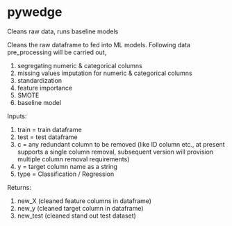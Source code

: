 # pywedge
Cleans raw data, runs baseline models 

Cleans the raw dataframe to fed into ML models. Following data pre_processing will be carried out,
1) segregating numeric & categorical columns
2) missing values imputation for numeric & categorical columns
3) standardization
4) feature importance
5) SMOTE
6) baseline model

Inputs: 
1) train = train dataframe
2) test = test dataframe
3) c = any redundant column to be removed (like ID column etc., at present supports a single column removal, subsequent version will provision multiple column removal requirements)
4) y = target column name as a string 
5) type = Classification / Regression

Returns:
1) new_X (cleaned feature columns in dataframe)
2) new_y (cleaned target column in dataframe)  
3) new_test (cleaned stand out test dataset)
